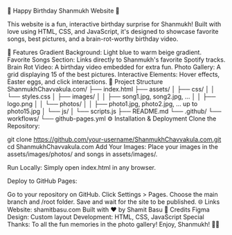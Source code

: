   🎉 Happy Birthday Shanmukh Website 🎂

This website is a fun, interactive birthday surprise for Shanmukh! Built with love using HTML, CSS, and JavaScript, it's designed to showcase favorite songs, best pictures, and a brain-rot-worthy birthday video.

🚀 Features
Gradient Background: Light blue to warm beige gradient.
Favorite Songs Section: Links directly to Shanmukh's favorite Spotify tracks.
Brain Rot Video: A birthday video embedded for extra fun.
Photo Gallery: A grid displaying 15 of the best pictures.
Interactive Elements: Hover effects, Easter eggs, and click interactions.
📁 Project Structure
ShanmukhChavvakula.com/
├── index.html
├── assets/
│   ├── css/
│   │   └── styles.css
│   ├── images/
│   │   ├── song1.jpg, song2.jpg, ...
│   │   ├── logo.png
│   │   └── photos/
│   │       ├── photo1.jpg, photo2.jpg, ... up to photo15.jpg
│   └── js/
│       └── scripts.js
├── README.md
└── .github/
    └── workflows/
        └── github-pages.yml
⚙️ Installation & Deployment
Clone the Repository:

git clone https://github.com/your-username/ShanmukhChavvakula.com.git
cd ShanmukhChavvakula.com
Add Your Images: Place your images in the assets/images/photos/ and songs in assets/images/.

Run Locally: Simply open index.html in any browser.

Deploy to GitHub Pages:

Go to your repository on GitHub.
Click Settings > Pages.
Choose the main branch and /root folder.
Save and wait for the site to be published.
🌐 Links
Website: shamitbasu.com
Built with ❤️ by Shamit Basu
🎨 Credits
Figma Design: Custom layout
Development: HTML, CSS, JavaScript
Special Thanks: To all the fun memories in the photo gallery!
Enjoy, Shanmukh! 🎉🎂

